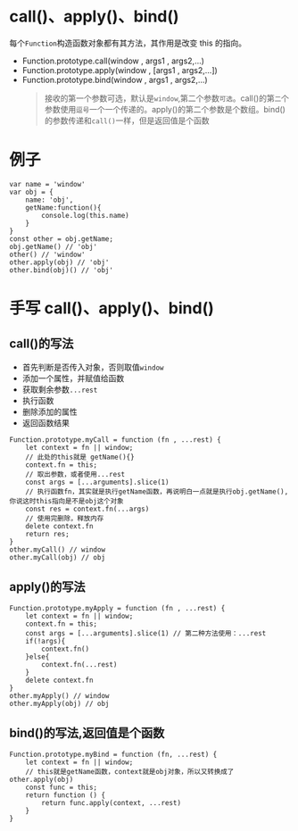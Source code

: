 # call()、apply()、bind()

每个`Function`构造函数对象都有其方法，其作用是改变 this 的指向。

- Function.prototype.call(window , args1 , args2,...)
- Function.prototype.apply(window , [args1 , args2,...])
- Function.prototype.bind(window , args1 , args2,...)
  > 接收的第一个参数可选，默认是`window`,第二个参数`可选`。call()的第`二`个参数使用`逗号`一个一个传递的。apply()的第二个参数是个数组。bind()的参数传递和`call()`一样，但是返回值是个函数

# 例子

```
var name = 'window'
var obj = {
    name: 'obj',
    getName:function(){
        console.log(this.name)
    }
}
const other = obj.getName;
obj.getName() // 'obj'
other() // 'window'
other.apply(obj) // 'obj'
other.bind(obj)() // 'obj'
```

# 手写 call()、apply()、bind()

## call()的写法

- 首先判断是否传入对象，否则取值`window`
- 添加一个属性，并赋值给函数
- 获取剩余参数`...rest`
- 执行函数
- 删除添加的属性
- 返回函数结果

```
Function.prototype.myCall = function (fn , ...rest) {
    let context = fn || window;
    // 此处的this就是 getName(){}
    context.fn = this;
    // 取出参数，或者使用...rest
    const args = [...arguments].slice(1)
    // 执行函数fn，其实就是执行getName函数，再说明白一点就是执行obj.getName(),你说这时this指向是不是obj这个对象
    const res = context.fn(...args)
    // 使用完删除，释放内存
    delete context.fn
    return res;
}
other.myCall() // window
other.myCall(obj) // obj
```

## apply()的写法

```
Function.prototype.myApply = function (fn , ...rest) {
    let context = fn || window;
    context.fn = this;
    const args = [...arguments].slice(1) // 第二种方法使用：...rest
    if(!args){
        context.fn()
    }else{
        context.fn(...rest)
    }
    delete context.fn
}
other.myApply() // window
other.myApply(obj) // obj
```

## bind()的写法,返回值是个函数

```
Function.prototype.myBind = function (fn, ...rest) {
    let context = fn || window;
    // this就是getName函数，context就是obj对象，所以又转换成了other.apply(obj)
    const func = this;
    return function () {
        return func.apply(context, ...rest)
    }
}
```
